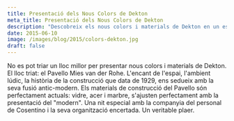 ```yaml
---
title: Presentació dels Nous Colors de Dekton
meta_title: Presentació dels Nous Colors de Dekton
description: "Descobreix els nous colors i materials de Dekton en un escenari incomparable: el Pavello Mies van der Rohe. L'encant de l'espai, l'ambient acollidor i la història de la construcció, datada de 1929, ens sedueix amb la seva fusió d'antic i modern. Els materials de construcció del pavello, com el vidre, l'acer i el marbre, s'ajusten perfectament amb la presentació de les últimes tendències. Una nit especial acompanyada del personal de Cosentino i la seva excel·lent organització. Un plaer absolut."
date: 2015-06-10
image: /images/blog/2015/colors-dekton.jpg
draft: false
---
```


No es pot triar un lloc millor per presentar nous colors i materials de Dekton. El lloc triat: el Pavello Mies van der Rohe. L'encant de l'espai, l'ambient lúdic, la història de la construcció que data de 1929, ens sedueix amb la seva fusió antic-modern. Els materials de construcció del Pavello són perfectament actuals: vidre, acer i marbre, s'ajusten perfectament amb la presentació del "modern". Una nit especial amb la companyia del personal de Cosentino i la seva organització encertada. Un veritable plaer.
